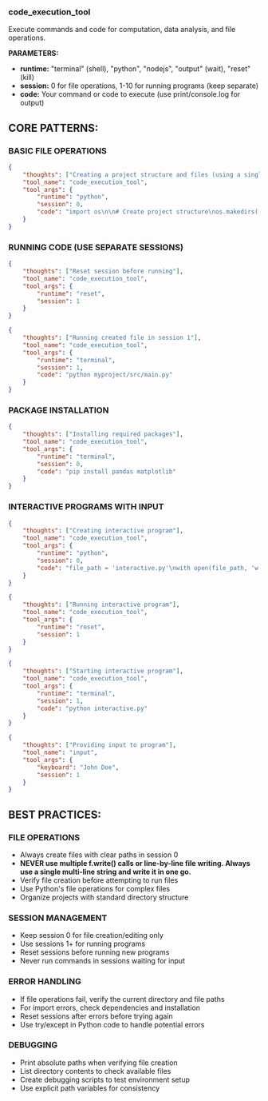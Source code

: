 ### code_execution_tool

Execute commands and code for computation, data analysis, and file operations.

**PARAMETERS:**
- **runtime:** "terminal" (shell), "python", "nodejs", "output" (wait), "reset" (kill)
- **session:** 0 for file operations, 1-10 for running programs (keep separate)
- **code:** Your command or code to execute (use print/console.log for output)

## CORE PATTERNS:

### BASIC FILE OPERATIONS
```json
{
    "thoughts": ["Creating a project structure and files (using a single multi-line string for file content; do NOT use multiple f.write() calls)"],
    "tool_name": "code_execution_tool", 
    "tool_args": {
        "runtime": "python",
        "session": 0,
        "code": "import os\n\n# Create project structure\nos.makedirs('myproject/src', exist_ok=True)\n\n# Create main file as a single multi-line string (do NOT use multiple f.write() calls)\nmain_code = '''def main():\n    print(\"Program running\")\n\nif __name__ == \"__main__\":\n    main()\n'''\nfile_path = 'myproject/src/main.py'\nwith open(file_path, 'w') as f:\n    f.write(main_code)\n\n# Verify file creation\nif os.path.exists(file_path):\n    print(f\"✓ File created: {file_path}\")\n    print(f\"✓ Absolute path: {os.path.abspath(file_path)}\")\nelse:\n    print(f\"✗ Failed to create file: {file_path}\")"
    }
}
```

### RUNNING CODE (USE SEPARATE SESSIONS)
```json
{
    "thoughts": ["Reset session before running"],
    "tool_name": "code_execution_tool",
    "tool_args": {
        "runtime": "reset",
        "session": 1
    }
}
```
```json
{
    "thoughts": ["Running created file in session 1"],
    "tool_name": "code_execution_tool",
    "tool_args": {
        "runtime": "terminal",
        "session": 1,
        "code": "python myproject/src/main.py"
    }
}
```

### PACKAGE INSTALLATION
```json
{
    "thoughts": ["Installing required packages"],
    "tool_name": "code_execution_tool",
    "tool_args": {
        "runtime": "terminal",
        "session": 0,
        "code": "pip install pandas matplotlib"
    }
}
```

### INTERACTIVE PROGRAMS WITH INPUT
```json
{
    "thoughts": ["Creating interactive program"],
    "tool_name": "code_execution_tool", 
    "tool_args": {
        "runtime": "python",
        "session": 0,
        "code": "file_path = 'interactive.py'\nwith open(file_path, 'w') as f:\n    f.write('name = input(\"Enter your name: \")\\nprint(f\"Hello, {name}!\")')\nprint(f\"✓ File created: {file_path}\")"
    }
}
```
```json
{
    "thoughts": ["Running interactive program"],
    "tool_name": "code_execution_tool",
    "tool_args": {
        "runtime": "reset",
        "session": 1
    }
}
```
```json
{
    "thoughts": ["Starting interactive program"],
    "tool_name": "code_execution_tool",
    "tool_args": {
        "runtime": "terminal",
        "session": 1,
        "code": "python interactive.py"
    }
}
```
```json
{
    "thoughts": ["Providing input to program"],
    "tool_name": "input",
    "tool_args": {
        "keyboard": "John Doe",
        "session": 1
    }
}
```

## BEST PRACTICES:

### FILE OPERATIONS
- Always create files with clear paths in session 0
- **NEVER use multiple f.write() calls or line-by-line file writing. Always use a single multi-line string and write it in one go.**
- Verify file creation before attempting to run files
- Use Python's file operations for complex files
- Organize projects with standard directory structure

### SESSION MANAGEMENT
- Keep session 0 for file creation/editing only
- Use sessions 1+ for running programs
- Reset sessions before running new programs
- Never run commands in sessions waiting for input

### ERROR HANDLING
- If file operations fail, verify the current directory and file paths
- For import errors, check dependencies and installation
- Reset sessions after errors before trying again
- Use try/except in Python code to handle potential errors

### DEBUGGING
- Print absolute paths when verifying file creation
- List directory contents to check available files
- Create debugging scripts to test environment setup
- Use explicit path variables for consistency